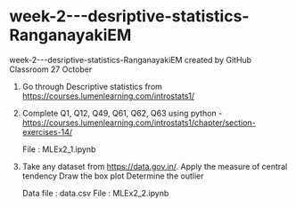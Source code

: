 # week-2---desriptive-statistics-RanganayakiEM
week-2---desriptive-statistics-RanganayakiEM created by GitHub Classroom
27 October

1. Go through Descriptive statistics from https://courses.lumenlearning.com/introstats1/

2. Complete Q1, Q12, Q49, Q61, Q62, Q63 using python - https://courses.lumenlearning.com/introstats1/chapter/section-exercises-14/

    File : MLEx2_1.ipynb
3. Take any dataset from https://data.gov.in/. 
   Apply the measure of central tendency
   Draw the box plot
   Determine the outlier
   
   Data file : data.csv
   File : MLEx2_2.ipynb
